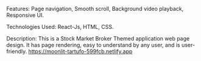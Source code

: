Features: Page navigation, Smooth scroll, Background video playback, Responsive UI.

Technologies Used:  React-Js, HTML, CSS.

Description: This is a Stock Market Broker Themed application web page design. It has page rendering, easy to understand by any user, and is user-friendly.
https://moonlit-tartufo-599fcb.netlify.app
